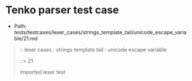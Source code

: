# Tenko parser test case

- Path: tests/testcases/lexer_cases/strings_template_tail/unicode_escape_variable/21.md

> :: lexer cases : strings template tail : unicode escape variable
>
> ::> 21
>
> Imported lexer test
>
> <template tail> incomplete long unicode escapes in unclosed string

## FAIL

## Input

`````js
`${"-->"}\u{123
`````

## Output

_Note: the whole output block is auto-generated. Manual changes will be overwritten!_

Below follow outputs in four parsing modes: sloppy mode, strict mode script goal, module goal, web compat mode (always sloppy).

Note that the output parts are auto-generated by the test runner to reflect actual result.

### Sloppy mode

Parsed with script goal and as if the code did not start with strict mode header.

`````
throws: Lexer error!
    Unclosed template literal

`${"-->"}\u{123
        ^------- error
`````

### Strict mode

Parsed with script goal but as if it was starting with `"use strict"` at the top.

_Output same as sloppy mode._

### Module goal

Parsed with the module goal.

_Output same as sloppy mode._

### Web compat mode

Parsed in sloppy script mode but with the web compat flag enabled.

_Output same as sloppy mode._
